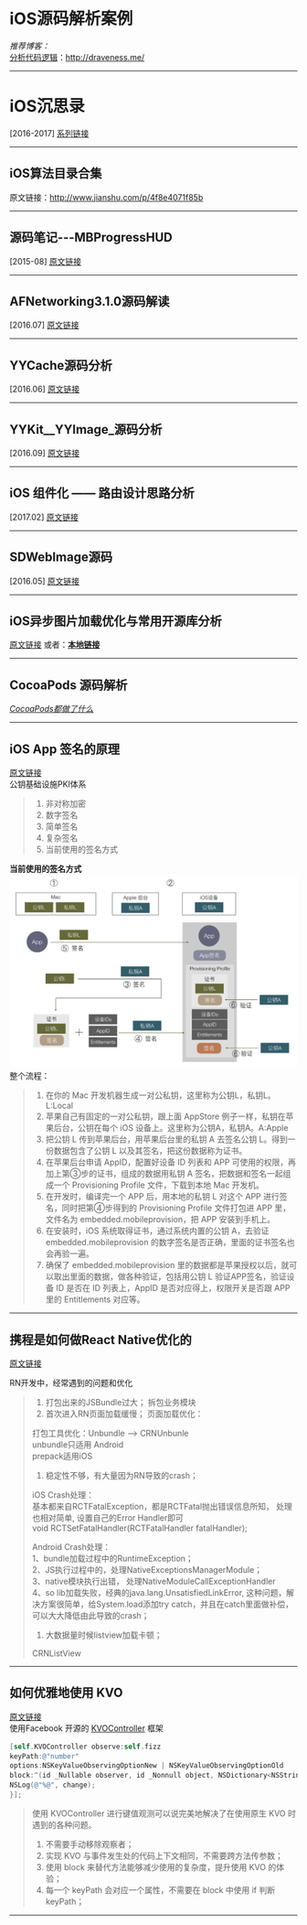 # iOS源码解析案例

_推荐博客：_   
 [分析代码逻辑](http://draveness.me/)：http://draveness.me/

---

# iOS沉思录
[2016-2017]
[系列链接](http://blog.csdn.net/cordova/article/category/6128968/1)

---
## iOS算法目录合集
原文链接：http://www.jianshu.com/p/4f8e4071f85b

---
## 源码笔记---MBProgressHUD
[2015-08]
[原文链接](http://www.jianshu.com/p/485b8d75ccd4#)

---

## AFNetworking3.1.0源码解读
[2016.07]
[原文链接](http://www.jianshu.com/p/c36159094e24)

---

## YYCache源码分析
[2016.06]
[原文链接](http://www.jianshu.com/p/b8dcf6634fab)

---

## YYKit_\_YYImage_源码分析
[2016.09]
[原文链接](http://www.jianshu.com/p/588d22e0b271)

---

## iOS 组件化 —— 路由设计思路分析
[2017.02]
[原文链接](http://www.jianshu.com/p/76da56b3bd55)

---

## SDWebImage源码
[2016.05]
[原文链接](http://www.jianshu.com/p/82c7f2865c92#)

---

## iOS异步图片加载优化与常用开源库分析

[原文链接](http://www.jianshu.com/p/3b2c95e1404f)
或者：[**本地链接**](./yi-bu-jia-zai-tu-pian-you-hua.md)

---

## **CocoaPods 源码解析**

[_CocoaPods都做了什么_](https://zhuanlan.zhihu.com/p/22652365)

---

## **iOS App 签名的原理**

[原文链接](https://zhuanlan.zhihu.com/p/25873775)   
公钥基础设施PKI体系

> 1. 非对称加密
> 2. 数字签名
> 3. 简单签名
> 4. 复杂签名
> 5. 当前使用的签名方式

**当前使用的签名方式**  
![](/assets/v2-779c5beca262fbd0da75c26ca1f84b55_r.png)   
整个流程：

> 1. 在你的 Mac 开发机器生成一对公私钥，这里称为公钥L，私钥L。L:Local
> 2. 苹果自己有固定的一对公私钥，跟上面 AppStore 例子一样，私钥在苹果后台，公钥在每个 iOS 设备上。这里称为公钥A，私钥A。A:Apple
> 3. 把公钥 L 传到苹果后台，用苹果后台里的私钥 A 去签名公钥 L。得到一份数据包含了公钥 L 以及其签名，把这份数据称为证书。
> 4. 在苹果后台申请 AppID，配置好设备 ID 列表和 APP 可使用的权限，再加上第③步的证书，组成的数据用私钥 A 签名，把数据和签名一起组成一个 Provisioning Profile 文件，下载到本地 Mac 开发机。
> 5. 在开发时，编译完一个 APP 后，用本地的私钥 L 对这个 APP 进行签名，同时把第④步得到的 Provisioning Profile 文件打包进 APP 里，文件名为 embedded.mobileprovision，把 APP 安装到手机上。
> 6. 在安装时，iOS 系统取得证书，通过系统内置的公钥 A，去验证 embedded.mobileprovision 的数字签名是否正确，里面的证书签名也会再验一遍。
> 7. 确保了 embedded.mobileprovision 里的数据都是苹果授权以后，就可以取出里面的数据，做各种验证，包括用公钥 L 验证APP签名，验证设备 ID 是否在 ID 列表上，AppID 是否对应得上，权限开关是否跟 APP 里的 Entitlements 对应等。

---

## **携程是如何做React Native优化的**

[原文链接](https://zhuanlan.zhihu.com/p/23715716)

RN开发中，经常遇到的问题和优化

> 1. 打包出来的JSBundle过大；
>    拆包业务模块
> 2. 首次进入RN页面加载缓慢； 
>    页面加载优化：
>
> 打包工具优化：Unbundle --&gt; CRNUnbunle   
> unbundle只适用 Android   
> prepack适用iOS
>
> 1. 稳定性不够，有大量因为RN导致的crash；
>
> iOS Crash处理：   
> 基本都来自RCTFatalException，都是RCTFatal抛出错误信息所知， 处理也相对简单, 设置自己的Error Handler即可   
> void RCTSetFatalHandler\(RCTFatalHandler fatalHandler\);
>
> Android Crash处理：   
> 1、bundle加载过程中的RuntimeException；   
> 2、JS执行过程中的，处理NativeExceptionsManagerModule；   
> 3、native模块执行出错， 处理NativeModuleCallExceptionHandler   
> 4、so lib加载失败，经典的java.lang.UnsatisfiedLinkError, 这种问题，解决方案很简单，给System.load添加try catch，并且在catch里面做补偿，可以大大降低由此导致的crash；
>
> 1. 大数据量时候listview加载卡顿；
>
> CRNListView

---

## **如何优雅地使用 KVO**

[原文链接](https://zhuanlan.zhihu.com/p/25582696)   
使用Facebook 开源的 [KVOController](https://github.com/facebook/KVOController) 框架

```objectivec
[self.KVOController observe:self.fizz
keyPath:@"number"
options:NSKeyValueObservingOptionNew | NSKeyValueObservingOptionOld
block:^(id _Nullable observer, id _Nonnull object, NSDictionary<NSString *,id> * _Nonnull change) {
NSLog(@"%@", change);
}];
```

> 使用 KVOController 进行键值观测可以说完美地解决了在使用原生 KVO 时遇到的各种问题。   
> 1. 不需要手动移除观察者；   
> 2. 实现 KVO 与事件发生处的代码上下文相同，不需要跨方法传参数；   
> 3. 使用 block 来替代方法能够减少使用的复杂度，提升使用 KVO 的体验；   
> 4. 每一个 keyPath 会对应一个属性，不需要在 block 中使用 if 判断 keyPath；

---



